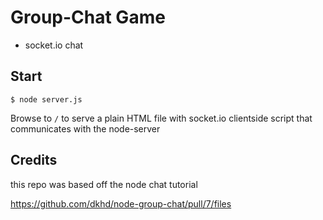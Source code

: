 # Group-Chat Game

* socket.io chat


## Start

```shell
$ node server.js
```

Browse to `/` to serve a plain HTML file with socket.io clientside script that communicates with the node-server


## Credits

this repo was based off the node chat tutorial

https://github.com/dkhd/node-group-chat/pull/7/files